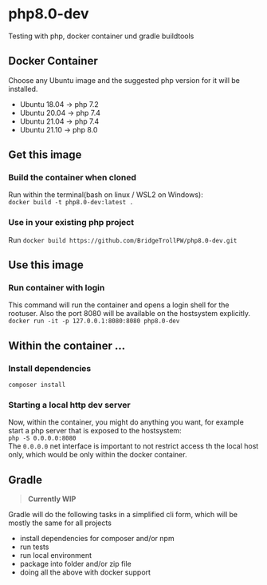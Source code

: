 # php8.0-dev
Testing with php, docker container und gradle buildtools

## Docker Container
Choose any Ubuntu image and the suggested php version for it will be installed.
* Ubuntu 18.04 -> php 7.2
* Ubuntu 20.04 -> php 7.4
* Ubuntu 21.04 -> php 7.4
* Ubuntu 21.10 -> php 8.0

## Get this image
### Build the container when cloned
Run within the terminal(bash on linux / WSL2 on Windows):  
`docker build -t php8.0-dev:latest .`

### Use in your existing php project
Run `docker build https://github.com/BridgeTrollPW/php8.0-dev.git`

## Use this image
### Run container with login
This command will run the container and opens a login shell for the rootuser. Also the port 8080 will be available on the hostsystem explicitly.  
`docker run -it -p 127.0.0.1:8080:8080 php8.0-dev`

## Within the container ...
### Install dependencies
`composer install`
### Starting a local http dev server
Now, within the container, you might do anything you want, for example start a php server that is exposed to the hostsystem:  
`php -S 0.0.0.0:8080`  
The `0.0.0.0` net interface is important to not restrict access th the local host only, which would be only within the docker container.

## Gradle
>**Currently WIP**

Gradle will do the following tasks in a simplified cli form, which will be mostly the same for all projects
* install dependencies for composer and/or npm
* run tests
* run local environment
* package into folder and/or zip file
* doing all the above with docker support